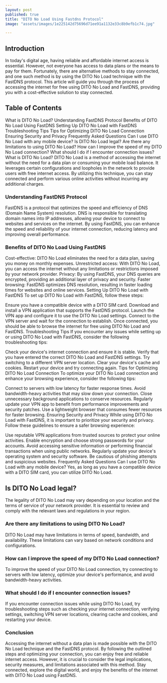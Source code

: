 ```yaml
---
layout: post
published: true
title: "DITO No Load Using Fastdns Protocol"
image: "assets/images/1e225142d75696d71ee91a1132e33c8b9efb1c74.jpg"

---
```


## Introduction
In today's digital age, having reliable and affordable internet access is essential. However, not everyone has access to data plans or the means to pay for them. Fortunately, there are alternative methods to stay connected, and one such method is by using the DITO No Load technique with the FastDNS protocol. This article will guide you through the process of accessing the internet for free using DITO No Load and FastDNS, providing you with a cost-effective solution to stay connected.

## Table of Contents
What is DITO No Load?
Understanding FastDNS Protocol
Benefits of DITO No Load Using FastDNS
Setting Up DITO No Load with FastDNS
Troubleshooting Tips
Tips for Optimizing DITO No Load Connection
Ensuring Security and Privacy
Frequently Asked Questions
Can I use DITO No Load with any mobile device?
Is DITO No Load legal?
Are there any limitations to using DITO No Load?
How can I improve the speed of my DITO No Load connection?
What should I do if I encounter connection issues?
What is DITO No Load?
DITO No Load is a method of accessing the internet without the need for a data plan or consuming your mobile load balance. It leverages certain configurations and loopholes in the network to provide users with free internet access. By utilizing this technique, you can stay connected and perform various online activities without incurring any additional charges.

### Understanding FastDNS Protocol
FastDNS is a protocol that optimizes the speed and efficiency of DNS (Domain Name System) resolution. DNS is responsible for translating domain names into IP addresses, allowing your device to connect to websites and services on the internet. By using FastDNS, you can enhance the speed and reliability of your internet connection, reducing latency and improving overall performance.

### Benefits of DITO No Load Using FastDNS
Cost-effective: DITO No Load eliminates the need for a data plan, saving you money on monthly expenses.
Unrestricted access: With DITO No Load, you can access the internet without any limitations or restrictions imposed by your network provider.
Privacy: By using FastDNS, your DNS queries are encrypted, providing an additional layer of privacy and security.
Faster browsing: FastDNS optimizes DNS resolution, resulting in faster loading times for websites and online services.
Setting Up DITO No Load with FastDNS
To set up DITO No Load with FastDNS, follow these steps:

Ensure you have a compatible device with a DITO SIM card.
Download and install a VPN application that supports the FastDNS protocol.
Launch the VPN app and configure it to use the DITO No Load settings.
Connect to the VPN server and wait for the connection to establish.
Once connected, you should be able to browse the internet for free using DITO No Load and FastDNS.
Troubleshooting Tips
If you encounter any issues while setting up or using DITO No Load with FastDNS, consider the following troubleshooting tips:

Check your device's internet connection and ensure it is stable.
Verify that you have entered the correct DITO No Load and FastDNS settings.
Try switching to a different VPN server location.
Clear your device's cache and cookies.
Restart your device and try connecting again.
Tips for Optimizing DITO No Load Connection
To optimize your DITO No Load connection and enhance your browsing experience, consider the following tips:

Connect to servers with low latency for faster response times.
Avoid bandwidth-heavy activities that may slow down your connection.
Close unnecessary background applications to conserve resources.
Regularly update your VPN app to benefit from performance improvements and security patches.
Use a lightweight browser that consumes fewer resources for faster browsing.
Ensuring Security and Privacy
While using DITO No Load with FastDNS, it is important to prioritize your security and privacy. Follow these guidelines to ensure a safer browsing experience:

Use reputable VPN applications from trusted sources to protect your online activities.
Enable encryption and choose strong passwords for your accounts.
Avoid accessing sensitive information or performing financial transactions when using public networks.
Regularly update your device's operating system and security software.
Be cautious of phishing attempts and suspicious websites.
Frequently Asked Questions
Can I use DITO No Load with any mobile device?
Yes, as long as you have a compatible device with a DITO SIM card, you can utilize DITO No Load.

## Is DITO No Load legal?
The legality of DITO No Load may vary depending on your location and the terms of service of your network provider. It is essential to review and comply with the relevant laws and regulations in your region.

### Are there any limitations to using DITO No Load?
DITO No Load may have limitations in terms of speed, bandwidth, and availability. These limitations can vary based on network conditions and configurations.

### How can I improve the speed of my DITO No Load connection?
To improve the speed of your DITO No Load connection, try connecting to servers with low latency, optimize your device's performance, and avoid bandwidth-heavy activities.

### What should I do if I encounter connection issues?
If you encounter connection issues while using DITO No Load, try troubleshooting steps such as checking your internet connection, verifying settings, switching VPN server locations, clearing cache and cookies, and restarting your device.

### Conclusion
Accessing the internet without a data plan is made possible with the DITO No Load technique and the FastDNS protocol. By following the outlined steps and optimizing your connection, you can enjoy free and reliable internet access. However, it is crucial to consider the legal implications, security measures, and limitations associated with this method. Stay connected, explore the digital world, and enjoy the benefits of the internet with DITO No Load using FastDNS.
